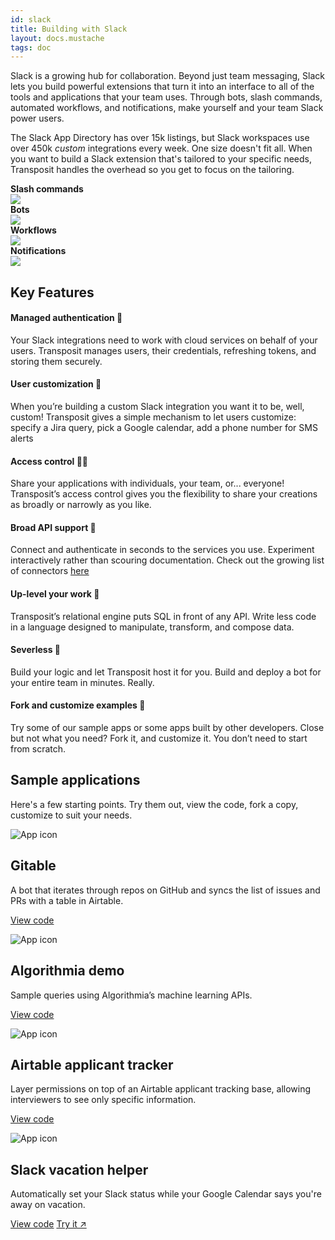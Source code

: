 ```yaml
---
id: slack
title: Building with Slack
layout: docs.mustache
tags: doc
---
```


Slack is a growing hub for collaboration. Beyond just team messaging, Slack lets you build powerful extensions that turn it into an interface to all of the tools and applications that your team uses. Through bots, slash commands, automated workflows, and notifications, make yourself and your team Slack power users.

The Slack App Directory has over 15k listings, but Slack workspaces use over 450k _custom_ integrations every week. One size doesn't fit all. When you want to build a Slack extension that's tailored to your specific needs, Transposit handles the overhead so you get to focus on the tailoring.

<div class="center">
  <div class="cf">
    <div class="fl w-100 w-50-ns pa2">
      <div><strong>Slash commands</strong><br><img src="/docs/assets/slack-slashcommand.png"></div>
    </div>
    <div class="fl w-100 w-50-ns pa2">
      <div><strong>Bots</strong><br><img src="/docs/assets/slack-bot.png"></div>
    </div>
  </div>
</div>

<div class="center">
  <div class="cf">
    <div class="fl w-100 w-50-ns pa2">
      <div><strong>Workflows</strong><br><img src="/docs/assets/slack-workflow.png"></div>
    </div>
    <div class="fl w-100 w-50-ns pa2">
      <div><strong>Notifications</strong><br><img src="/docs/assets/slack-notification.png"></div>
    </div>
  </div>
</div>

## Key Features

#### Managed authentication 🔐
Your Slack integrations need to work with cloud services on behalf of your users. Transposit manages users, their credentials, refreshing tokens, and storing them securely.

#### User customization 🎨
When you’re building a custom Slack integration you want it to be, well, custom! Transposit gives a simple mechanism to let users customize: specify a Jira query, pick a Google calendar, add a phone number for SMS alerts

#### Access control 👮‍♀️
Share your applications with individuals, your team, or... everyone! Transposit’s access control gives you the flexibility to share your creations as broadly or narrowly as you like.

#### Broad API support 📱
Connect and authenticate in seconds to the services you use. Experiment interactively rather than scouring documentation. Check out the growing list of connectors [here](/docs/references/data-connectors/)

#### Up-level your work 🤔
Transposit’s relational engine puts SQL in front of any API. Write less code in a language designed to manipulate, transform, and compose data.

#### Severless 🚀
Build your logic and let Transposit host it for you. Build and deploy a bot for your entire team in minutes. Really.

#### Fork and customize examples 🌳
Try some of our sample apps or some apps built by other developers. Close but not what you need? Fork it, and customize it. You don’t need to start from scratch.

## Sample applications

Here's a few starting points. Try them out, view the code, fork a copy, customize to suit your needs.

  <div class="flex flex-wrap justify-center mv3">
    <div class="app-card app-card-small ma2 pa3 br2">
      <img src="https://d33wubrfki0l68.cloudfront.net/1b46fef3e0d7379a9f39c6dcd587eb96ba8d9538/c4325/img/app-icons/icon-app-gitable.svg" alt="App icon" class="app-graphic">
      <h2 class="f6 f5-ns">Gitable</h2>
      <p class="f6 lh-copy mt0">
        A bot that iterates through repos on GitHub and syncs the list of issues and PRs with a table in Airtable.
      </p>
      <p class="ma0">
        <a class="btn f6 br2 ba ph2 pv1 mb2 dib mr1" href="https://console.transposit.com/t/transposit-sample/gitable?readme=true">View code</a>
      </p>
    </div>
    <div class="app-card app-card-small ma2 pa3 br2">
      <img src="https://d33wubrfki0l68.cloudfront.net/f660f052626045559437510b9e4be0729f04408e/59717/img/app-icons/icon-app-algorithmia.svg" alt="App icon" class="app-graphic">
      <h2 class="f6 f5-ns">Algorithmia demo</h2>
      <p class="f6 lh-copy mt0">
        Sample queries using Algorithmia’s machine learning APIs.
      </p>
      <p class="ma0">
        <a class="btn f6 br2 ba ph2 pv1 mb2 dib mr1" href="https://console.transposit.com/t/transposit-sample/algorithmia_demo?readme=true">View code</a>
      </p>
    </div>
    <div class="app-card app-card-small ma2 pa3 br2">
      <img src="https://d33wubrfki0l68.cloudfront.net/9efc0faf368fc1ad0da469b065c0a6d91b9fe515/fcec0/img/app-icons/icon-app-rolodex.svg" alt="App icon" class="app-graphic">
      <h2 class="f6 f5-ns">Airtable applicant tracker</h2>
      <p class="f6 lh-copy mt0">
        Layer permissions on top of an Airtable applicant tracking base, allowing interviewers to see only specific information.
      </p>
      <p class="ma0">
        <a class="btn f6 br2 ba ph2 pv1 mb2 dib mr1" href="https://console.transposit.com/t/transposit-sample/applicant_tracker?readme=true">View code</a>
      </p>
    </div>
    <div class="app-card app-card-small ma2 pa3 br2">
      <img src="https://d33wubrfki0l68.cloudfront.net/0765d0bfe6ef8e048174f662f8b4e22e04b10e6c/b481b/img/app-icons/icon-app-calendar.svg" alt="App icon" class="app-graphic">
      <h2 class="f6 f5-ns">Slack vacation helper</h2>
      <p class="f6 lh-copy mt0">
        Automatically set your Slack status while your Google Calendar says you're away on vacation.
      </p>
      <p class="ma0">
        <a class="btn f6 br2 ba ph2 pv1 mb2 dib mr1" href="https://console.transposit.com/t/transposit-sample/cal_slack_status?readme=true">View code</a>
        <a class="btn f6 br2 ba ph2 pv1 mb2 dib" href="https://cal-slack-status-p7i9u.transposit.io/" target="_blank">Try it ↗</a>
      </p>
    </div>
  </div>
